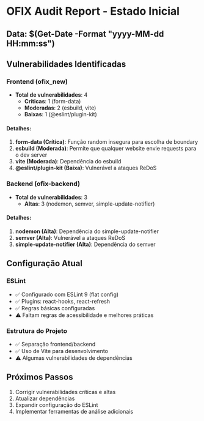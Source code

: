 # OFIX Audit Report - Estado Inicial

## Data: $(Get-Date -Format "yyyy-MM-dd HH:mm:ss")

## Vulnerabilidades Identificadas

### Frontend (ofix_new)
- **Total de vulnerabilidades**: 4
  - **Críticas**: 1 (form-data)
  - **Moderadas**: 2 (esbuild, vite)
  - **Baixas**: 1 (@eslint/plugin-kit)

#### Detalhes:
1. **form-data (Crítica)**: Função random insegura para escolha de boundary
2. **esbuild (Moderada)**: Permite que qualquer website envie requests para o dev server
3. **vite (Moderada)**: Dependência do esbuild
4. **@eslint/plugin-kit (Baixa)**: Vulnerável a ataques ReDoS

### Backend (ofix-backend)
- **Total de vulnerabilidades**: 3
  - **Altas**: 3 (nodemon, semver, simple-update-notifier)

#### Detalhes:
1. **nodemon (Alta)**: Dependência do simple-update-notifier
2. **semver (Alta)**: Vulnerável a ataques ReDoS
3. **simple-update-notifier (Alta)**: Dependência do semver

## Configuração Atual

### ESLint
- ✅ Configurado com ESLint 9 (flat config)
- ✅ Plugins: react-hooks, react-refresh
- ✅ Regras básicas configuradas
- ⚠️ Faltam regras de acessibilidade e melhores práticas

### Estrutura do Projeto
- ✅ Separação frontend/backend
- ✅ Uso de Vite para desenvolvimento
- ⚠️ Algumas vulnerabilidades de dependências

## Próximos Passos
1. Corrigir vulnerabilidades críticas e altas
2. Atualizar dependências
3. Expandir configuração do ESLint
4. Implementar ferramentas de análise adicionais